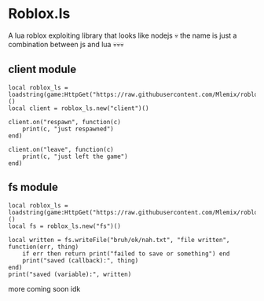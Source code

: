 # Roblox.ls
A lua roblox exploiting library that looks like nodejs 💀
the name is just a combination between js and lua 💀💀💀

## client module
```
local roblox_ls = loadstring(game:HttpGet("https://raw.githubusercontent.com/Mlemix/roblos/main/init.lua"))()
local client = roblox_ls.new("client")()

client.on("respawn", function(c)
    print(c, "just respawned")
end)

client.on("leave", function(c)
    print(c, "just left the game")
end)
```

## fs module
```
local roblox_ls = loadstring(game:HttpGet("https://raw.githubusercontent.com/Mlemix/roblos/main/init.lua"))()
local fs = roblox_ls.new("fs")()

local written = fs.writeFile("bruh/ok/nah.txt", "file written", function(err, thing)
    if err then return print("failed to save or something") end
    print("saved (callback):", thing)
end)
print("saved (variable):", written)
```

more coming soon idk

